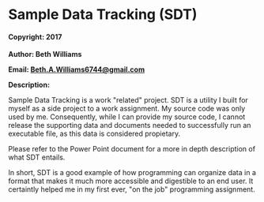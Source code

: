 # Sample Data Tracking (SDT)

#### Copyright: 2017

**Author: Beth Williams** 

**Email: Beth.A.Williams6744@gmail.com**

**Description:**

Sample Data Tracking is a work "related" project. SDT  is a utility I built for myself as a side project to a work assignment. My source code was only used by me. Consequently, while I can provide my source code, I cannot release the supporting data and documents needed to successfully run an executable file, as this data is considered propietary.

Please refer to the Power Point document for a more in depth description of what SDT entails.

In short, SDT is a good example of how programming can organize data in a format that makes it much more accessible and digestible to an end user. It certaintly helped me in my first ever, "on the job" programming assignment.

